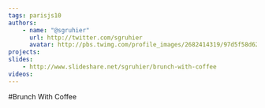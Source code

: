 ```yaml
---
tags: parisjs10
authors:
    - name: "@sgruhier"
      url: http://twitter.com/sgruhier
      avatar: http://pbs.twimg.com/profile_images/2682414319/97d5f58d626aeaab3e03acd6782645ff_bigger.png
projects:
slides:
    - http://www.slideshare.net/sgruhier/brunch-with-coffee
videos:
---
```

#Brunch With Coffee
